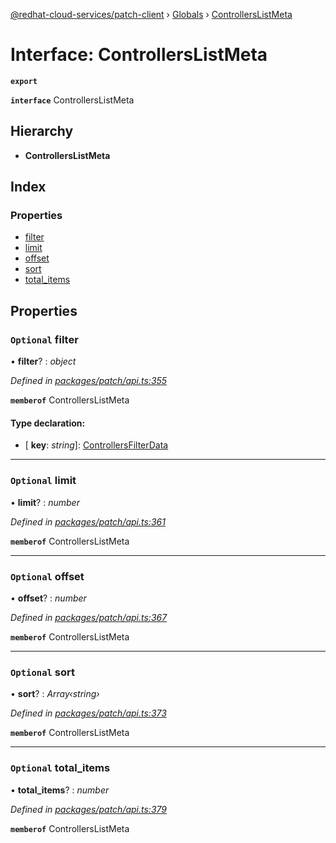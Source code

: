 [@redhat-cloud-services/patch-client](../README.md) › [Globals](../globals.md) › [ControllersListMeta](controllerslistmeta.md)

# Interface: ControllersListMeta

**`export`** 

**`interface`** ControllersListMeta

## Hierarchy

* **ControllersListMeta**

## Index

### Properties

* [filter](controllerslistmeta.md#optional-filter)
* [limit](controllerslistmeta.md#optional-limit)
* [offset](controllerslistmeta.md#optional-offset)
* [sort](controllerslistmeta.md#optional-sort)
* [total_items](controllerslistmeta.md#optional-total_items)

## Properties

### `Optional` filter

• **filter**? : *object*

*Defined in [packages/patch/api.ts:355](https://github.com/RedHatInsights/javascript-clients/blob/18f6719/packages/patch/api.ts#L355)*

**`memberof`** ControllersListMeta

#### Type declaration:

* \[ **key**: *string*\]: [ControllersFilterData](controllersfilterdata.md)

___

### `Optional` limit

• **limit**? : *number*

*Defined in [packages/patch/api.ts:361](https://github.com/RedHatInsights/javascript-clients/blob/18f6719/packages/patch/api.ts#L361)*

**`memberof`** ControllersListMeta

___

### `Optional` offset

• **offset**? : *number*

*Defined in [packages/patch/api.ts:367](https://github.com/RedHatInsights/javascript-clients/blob/18f6719/packages/patch/api.ts#L367)*

**`memberof`** ControllersListMeta

___

### `Optional` sort

• **sort**? : *Array‹string›*

*Defined in [packages/patch/api.ts:373](https://github.com/RedHatInsights/javascript-clients/blob/18f6719/packages/patch/api.ts#L373)*

**`memberof`** ControllersListMeta

___

### `Optional` total_items

• **total_items**? : *number*

*Defined in [packages/patch/api.ts:379](https://github.com/RedHatInsights/javascript-clients/blob/18f6719/packages/patch/api.ts#L379)*

**`memberof`** ControllersListMeta
